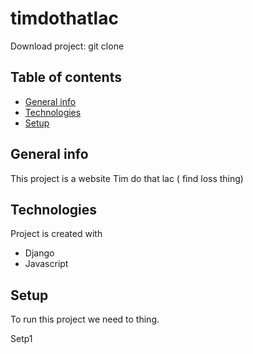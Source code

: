 # timdothatlac

Download project:
git clone
## Table of contents

* [General info](#General-info)
* [Technologies](#technologies)
* [Setup](#setup)

## General info
This project is a website Tim do that lac ( find loss thing)

## Technologies
Project is created with
* Django 
* Javascript

## Setup
To run this project we need to thing.

Setp1